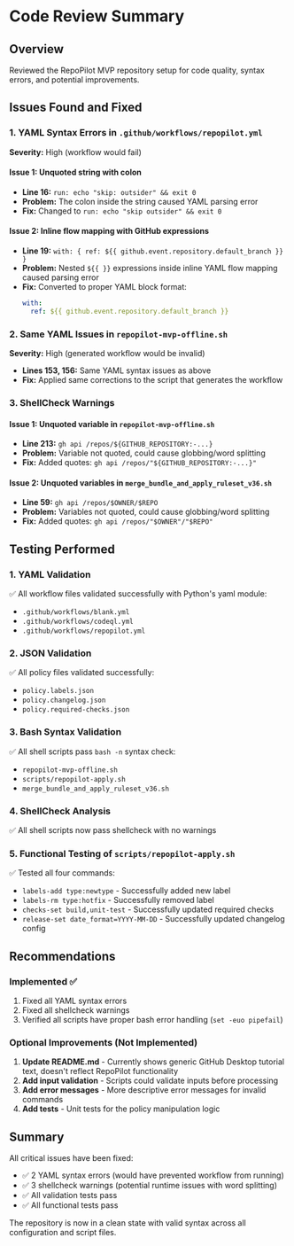 # Code Review Summary

## Overview
Reviewed the RepoPilot MVP repository setup for code quality, syntax errors, and potential improvements.

## Issues Found and Fixed

### 1. YAML Syntax Errors in `.github/workflows/repopilot.yml`
**Severity:** High (workflow would fail)

#### Issue 1: Unquoted string with colon
- **Line 16:** `run: echo "skip: outsider" && exit 0`
- **Problem:** The colon inside the string caused YAML parsing error
- **Fix:** Changed to `run: echo "skip outsider" && exit 0`

#### Issue 2: Inline flow mapping with GitHub expressions
- **Line 19:** `with: { ref: ${{ github.event.repository.default_branch }} }`
- **Problem:** Nested `${{ }}` expressions inside inline YAML flow mapping caused parsing error
- **Fix:** Converted to proper YAML block format:
  ```yaml
  with:
    ref: ${{ github.event.repository.default_branch }}
  ```

### 2. Same YAML Issues in `repopilot-mvp-offline.sh`
**Severity:** High (generated workflow would be invalid)

- **Lines 153, 156:** Same YAML syntax issues as above
- **Fix:** Applied same corrections to the script that generates the workflow

### 3. ShellCheck Warnings

#### Issue 1: Unquoted variable in `repopilot-mvp-offline.sh`
- **Line 213:** `gh api /repos/${GITHUB_REPOSITORY:-...}`
- **Problem:** Variable not quoted, could cause globbing/word splitting
- **Fix:** Added quotes: `gh api /repos/"${GITHUB_REPOSITORY:-...}"`

#### Issue 2: Unquoted variables in `merge_bundle_and_apply_ruleset_v36.sh`
- **Line 59:** `gh api /repos/$OWNER/$REPO`
- **Problem:** Variables not quoted, could cause globbing/word splitting
- **Fix:** Added quotes: `gh api /repos/"$OWNER"/"$REPO"`

## Testing Performed

### 1. YAML Validation
✅ All workflow files validated successfully with Python's yaml module:
- `.github/workflows/blank.yml`
- `.github/workflows/codeql.yml`
- `.github/workflows/repopilot.yml`

### 2. JSON Validation
✅ All policy files validated successfully:
- `policy.labels.json`
- `policy.changelog.json`
- `policy.required-checks.json`

### 3. Bash Syntax Validation
✅ All shell scripts pass `bash -n` syntax check:
- `repopilot-mvp-offline.sh`
- `scripts/repopilot-apply.sh`
- `merge_bundle_and_apply_ruleset_v36.sh`

### 4. ShellCheck Analysis
✅ All shell scripts now pass shellcheck with no warnings

### 5. Functional Testing of `scripts/repopilot-apply.sh`
✅ Tested all four commands:
- `labels-add type:newtype` - Successfully added new label
- `labels-rm type:hotfix` - Successfully removed label
- `checks-set build,unit-test` - Successfully updated required checks
- `release-set date_format=YYYY-MM-DD` - Successfully updated changelog config

## Recommendations

### Implemented ✅
1. Fixed all YAML syntax errors
2. Fixed all shellcheck warnings
3. Verified all scripts have proper bash error handling (`set -euo pipefail`)

### Optional Improvements (Not Implemented)
1. **Update README.md** - Currently shows generic GitHub Desktop tutorial text, doesn't reflect RepoPilot functionality
2. **Add input validation** - Scripts could validate inputs before processing
3. **Add error messages** - More descriptive error messages for invalid commands
4. **Add tests** - Unit tests for the policy manipulation logic

## Summary

All critical issues have been fixed:
- ✅ 2 YAML syntax errors (would have prevented workflow from running)
- ✅ 3 shellcheck warnings (potential runtime issues with word splitting)
- ✅ All validation tests pass
- ✅ All functional tests pass

The repository is now in a clean state with valid syntax across all configuration and script files.
